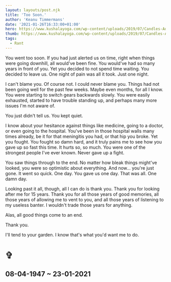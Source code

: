 ```yaml
---
layout: layouts/post.njk
title: 'Too Soon.'
author: 'Keanu Timmermans'
date: '2021-01-26T16:33:00+01:00'
hero: https://www.kushalayoga.com/wp-content/uploads/2019/07/Candles-AdobeStock_135534675-1000x480.png
thumb: https://www.kushalayoga.com/wp-content/uploads/2019/07/Candles-AdobeStock_135534675-1000x480.png
tags:
  - Rant
---
```


You went too soon. If you had just alerted us on time, right when things were going downhill, all would've been fine.
You would've had so many years in front of you.
Yet you decided to not spend time waiting. You decided to leave us.
One night of pain was all it took. Just one night.

I can't blame you. Of course not. I could never blame you.
Things had not been going well for the past few weeks. Maybe even months, for all I know.
You were starting to switch gears backwards slowly.
You were easily exhausted, started to have trouble standing up, and perhaps many more issues I'm not aware of.

You just didn't tell us.
You kept quiet.

I know about your hesitance against things like medicine, going to a doctor, or even going to the hospital.
You've been in those hospital walls many times already, be it for that meningitis you had, or that hip you broke.
Yet you fought. You fought so damn hard, and it truly pains me to see how you gave up so fast this time.
It hurts so, so much. You were one of the strongest people I've ever known. Never gave up a fight.

You saw things through to the end. No matter how bleak things might've looked, you were so optimistic about everything.
And now... you're just gone. It went so quick.
One day. You gave us one day. That was all. One damn day.

Looking past it all, though, all I can do is thank you.
Thank you for looking after me for 15 years.
Thank you for all those years of good memories, all those years of allowing me to vent to you, and all those years of listening to my useless banter.
I wouldn't trade those years for anything.

Alas, all good things come to an end.

Thank you.

I'll tend to your garden. I know that's what you'd want me to do.

# ✞

## 08-04-1947 ~ 23-01-2021
